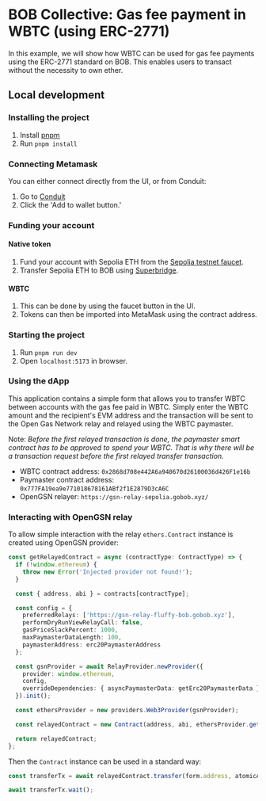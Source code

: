 # BOB Collective: Gas fee payment in WBTC (using ERC-2771)

In this example, we will show how WBTC can be used for gas fee payments using the ERC-2771 standard on BOB. This enables users to transact without the necessity to own ether.

## Local development

### Installing the project

1. Install [pnpm](https://pnpm.io/installation)
2. Run `pnpm install`

### Connecting Metamask

You can either connect directly from the UI, or from Conduit:

1. Go to [Conduit](https://app.conduit.xyz/published/view/puff-bob-jznbxtoq7h)
2. Click the 'Add to wallet button.'

### Funding your account

#### Native token

1. Fund your account with Sepolia ETH from the [Sepolia testnet faucet](https://faucetlink.to/sepolia).
2. Transfer Sepolia ETH to BOB using [Superbridge](https://puff-bob-jznbxtoq7h.testnets.superbridge.app/).

#### WBTC

1. This can be done by using the faucet button in the UI.
2. Tokens can then be imported into MetaMask using the contract address.

### Starting the project

1. Run `pnpm run dev`
2. Open `localhost:5173` in browser.

### Using the dApp

This application contains a simple form that allows you to transfer WBTC between accounts with the gas fee paid in WBTC. Simply enter the WBTC amount and the recipient's EVM address and the transaction will be sent to the Open Gas Network relay and relayed using the WBTC paymaster.

Note: _Before the first relayed transaction is done, the paymaster smart contract has to be approved to spend your WBTC. That is why there will be a transaction request before the first relayed transfer transaction._

- WBTC contract address: `0x2868d708e442A6a940670d26100036d426F1e16b`
- Paymaster contract address: `0x777FA19ea9e771018678161ABf2f1E2879D3cA6C`
- OpenGSN relayer: `https://gsn-relay-sepolia.gobob.xyz/`

### Interacting with OpenGSN relay

To allow simple interaction with the relay `ethers.Contract` instance is created using OpenGSN provider:

```typescript
const getRelayedContract = async (contractType: ContractType) => {
  if (!window.ethereum) {
    throw new Error('Injected provider not found!');
  }

  const { address, abi } = contracts[contractType];

  const config = {
    preferredRelays: ['https://gsn-relay-fluffy-bob.gobob.xyz'],
    performDryRunViewRelayCall: false,
    gasPriceSlackPercent: 1000,
    maxPaymasterDataLength: 100,
    paymasterAddress: erc20PaymasterAddress
  };

  const gsnProvider = await RelayProvider.newProvider({
    provider: window.ethereum,
    config,
    overrideDependencies: { asyncPaymasterData: getErc20PaymasterData }
  }).init();

  const ethersProvider = new providers.Web3Provider(gsnProvider);

  const relayedContract = new Contract(address, abi, ethersProvider.getSigner());

  return relayedContract;
};
```

Then the `Contract` instance can be used in a standard way:

```typescript
const transferTx = await relayedContract.transfer(form.address, atomicAmount.toString());

await transferTx.wait();
```
